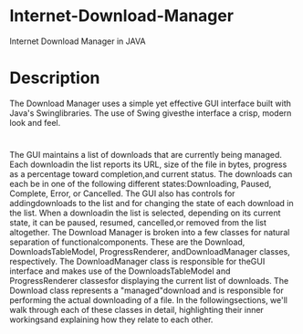 # Internet-Download-Manager
Internet Download Manager in JAVA
# Description
The Download Manager uses a simple yet effective GUI interface built with Java's Swinglibraries. The use of Swing givesthe interface a crisp, modern look and feel.
#
The GUI maintains a list of downloads that are currently being managed. Each downloadin the list reports its URL, size of the file in bytes, progress as a percentage toward completion,and current status. The downloads can each be in one of the following different states:Downloading, Paused, Complete, Error, or Cancelled. The GUI also has controls for addingdownloads to the list and for changing the state of each download in the list. When a downloadin the list is selected, depending on its current state, it can be paused, resumed, cancelled,or removed from the list altogether.
The Download Manager is broken into a few classes for natural separation of functionalcomponents. These are the Download, DownloadsTableModel, ProgressRenderer, andDownloadManager classes, respectively. The DownloadManager class is responsible for theGUI interface and makes use of the DownloadsTableModel and ProgressRenderer classesfor displaying the current list of downloads. The Download class represents a "managed"download and is responsible for performing the actual downloading of a file. In the followingsections, we'll walk through each of these classes in detail, highlighting their inner workingsand explaining how they relate to each other.
